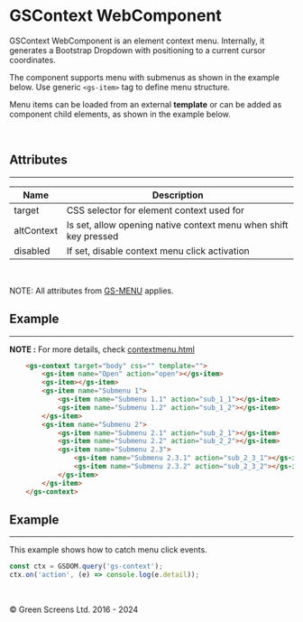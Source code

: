 # GSContext WebComponent
 
GSContext WebComponent is an element context menu. Internally, it generates a Bootstrap Dropdown with positioning to a current cursor coordinates.
 
The component supports menu with submenus as shown in the example below. Use generic ```<gs-item>``` tag to define menu structure.
 
Menu items can be loaded from an external **template** or can be added as component child elements, as shown in the example below.
 
 <br>
 
## Attributes
---
 
| Name               | Description                                                      |
|--------------------|------------------------------------------------------------------|
| target             | CSS selector for element context used for                        |
| altContext         | Is set, allow opening native context menu when shift key pressed |
| disabled           | If set, disable context menu click activation                    |

 
<br>

NOTE: All attributes from [GS-MENU](./GSMenu.md) applies.

## Example
---
 
**NOTE :** 
For more details, check [contextmenu.html](../../demos/contextmenu.html)

```html
    <gs-context target="body" css="" template="">
        <gs-item name="Open" action="open"></gs-item>
        <gs-item></gs-item>
        <gs-item name="Submenu 1">
            <gs-item name="Submenu 1.1" action="sub_1_1"></gs-item>
            <gs-item name="Submenu 1.2" action="sub_1_2"></gs-item>
        </gs-item>
        <gs-item name="Submenu 2">
            <gs-item name="Submenu 2.1" action="sub_2_1"></gs-item>
            <gs-item name="Submenu 2.2" action="sub_2_2"></gs-item>
            <gs-item name="Submenu 2.3">
                <gs-item name="Submenu 2.3.1" action="sub_2_3_1"></gs-item>
                <gs-item name="Submenu 2.3.2" action="sub_2_3_2"></gs-item>
            </gs-item>              
        </gs-item>        
    </gs-context>
```
 
## Example
---
 
This example shows how to catch menu click events.
 
```JavaScript
const ctx = GSDOM.query('gs-context');
ctx.on('action', (e) => console.log(e.detail));
```

<br>

&copy; Green Screens Ltd. 2016 - 2024
